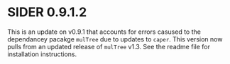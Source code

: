 # SIDER 0.9.1.2

This is an update on v0.9.1 that accounts for errors casused to the dependancey pacakge `mulTree` due to updates to `caper`. This version now pulls from an updated release of `mulTree` v1.3. See the readme file for installation instructions.

